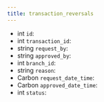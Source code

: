 ```yaml
---
title: transaction_reversals  
---
```


- <span class="type">int</span>  <span class="v-identifier">`id`</span>:
- <span class="type">int</span>  <span class="v-identifier">`transaction_id`</span>:
- <span class="type">string</span>  <span class="v-identifier">`request_by`</span>:
- <span class="type">string</span>  <span class="v-identifier">`approved_by`</span>:
- <span class="type">int</span>  <span class="v-identifier">`branch_id`</span>:
- <span class="type">string</span>  <span class="v-identifier">`reason`</span>:
- <span class="type">Carbon</span>  <span class="v-identifier">`request_date_time`</span>:
- <span class="type">Carbon</span>  <span class="v-identifier">`approved_date_time`</span>:
- <span class="type">int</span>  <span class="v-identifier">`status`</span>:
